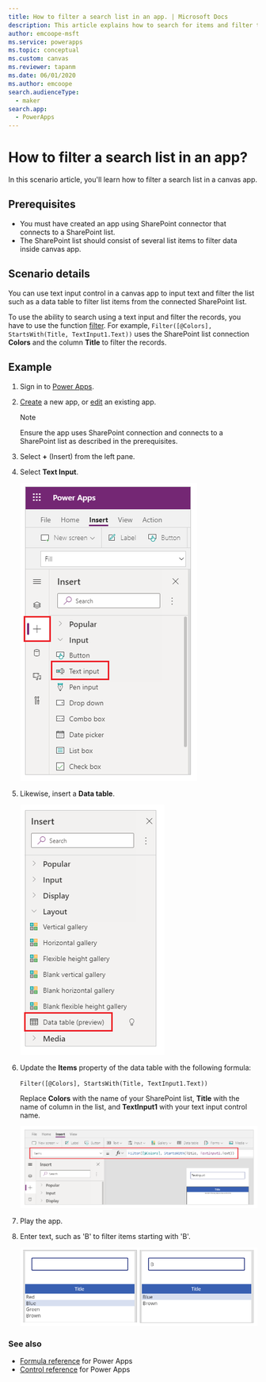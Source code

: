 ```yaml
---
title: How to filter a search list in an app. | Microsoft Docs
description: This article explains how to search for items and filter the list in your app when sourcing data from a SharePoint list.
author: emcoope-msft
ms.service: powerapps
ms.topic: conceptual
ms.custom: canvas
ms.reviewer: tapanm
ms.date: 06/01/2020
ms.author: emcoope
search.audienceType: 
  - maker
search.app: 
  - PowerApps
---
```

# How to filter a search list in an app?

In this scenario article, you'll learn how to filter a search list in a canvas app.

## Prerequisites

- You must have created an app using SharePoint connector that connects to a SharePoint list.
- The SharePoint list should consist of several list items to filter data inside canvas app.

## Scenario details

You can use text input control in a canvas app to input text and filter the list such as a data table to filter list items from the connected SharePoint list.

To use the ability to search using a text input and filter the records, you have to use the function [filter](../functions/function-filter-lookup.md). For example, `Filter([@Colors], StartsWith(Title, TextInput1.Text))` uses the SharePoint list connection **Colors** and the column **Title** to filter the records.

## Example

1. Sign in to [Power Apps](https://make.powerapps.com).

1. [Create](app-from-sharepoint.md) a new app, or [edit](edit-app.md) an existing app.

    > [!NOTE]
    > Ensure the app uses SharePoint connection and connects to a SharePoint list as described in the prerequisites.

1. Select **+** (Insert) from the left pane.

1. Select **Text Input**.

    ![Insert text input](./media/sharepoint-scenarios-filter-search-list/insert-text-input.png "Insert text input")

1. Likewise, insert a **Data table**.

    ![Insert data table](./media/sharepoint-scenarios-filter-search-list/insert-data-table.png "Insert data table")

1. Update the **Items** property of the data table with the following formula:

    `Filter([@Colors], StartsWith(Title, TextInput1.Text))`

    Replace **Colors** with the name of your SharePoint list, **Title** with the name of column in the list, and **TextInput1** with your text input control name.

    ![Filter formula](./media/sharepoint-scenarios-filter-search-list/filter-formula.png "Filter formula")

1. Play the app.

1. Enter text, such as 'B' to filter items starting with 'B'.

    ![Colors](./media/sharepoint-scenarios-filter-search-list/colors.png "Colors")

### See also

- [Formula reference](../formula-reference.md) for Power Apps
- [Control reference](../reference-properties.md) for Power Apps
